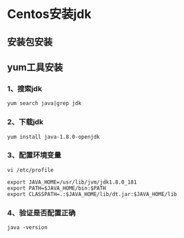 # Centos安装jdk

## 安装包安装

## yum工具安装

### 1、搜索jdk
`yum search java|grep jdk`

### 2、下载jdk
`yum install java-1.8.0-openjdk`

### 3、配置环境变量
`vi /etc/profile`

```shell
export JAVA_HOME=/usr/lib/jvm/jdk1.8.0_181
export PATH=$JAVA_HOME/bin:$PATH
export CLASSPATH=.:$JAVA_HOME/lib/dt.jar:$JAVA_HOME/lib
```
### 4、验证是否配置正确
`java -version`



